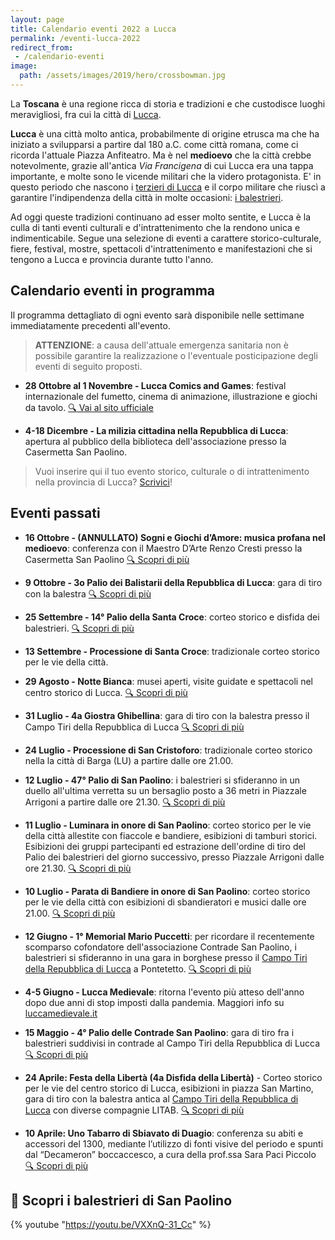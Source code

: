```yaml
---
layout: page
title: Calendario eventi 2022 a Lucca
permalink: /eventi-lucca-2022
redirect_from:
 - /calendario-eventi
image:
  path: /assets/images/2019/hero/crossbowman.jpg
---
```


La **Toscana** è una regione ricca di storia e tradizioni e che custodisce
luoghi meravigliosi, fra cui la città di [Lucca](/lucca).

**Lucca** è una città molto antica, probabilmente di origine etrusca ma che ha
iniziato a svilupparsi a partire dal 180 a.C. come città romana, come ci ricorda
l'attuale Piazza Anfiteatro. Ma è nel **medioevo** che la città crebbe
notevolmente, grazie all'antica *Via Francigena* di cui Lucca era una tappa
importante, e molte sono le vicende militari che la videro protagonista. E' in
questo periodo che nascono i [terzieri di
Lucca](https://consanpaolino.org/terzieri-lucca) e il corpo militare che riuscì
a garantire l'indipendenza della città in molte occasioni: [i
balestrieri](/lucca-balestrieri-medioevo-storia).

Ad oggi queste tradizioni continuano ad esser molto sentite, e Lucca è la culla
di tanti eventi culturali e d'intrattenimento che la rendono unica e
indimenticabile. Segue una selezione di eventi a carattere storico-culturale,
fiere, festival, mostre, spettacoli d'intrattenimento e manifestazioni che si
tengono a Lucca e provincia durante tutto l'anno.

## Calendario eventi in programma

Il programma dettagliato di ogni evento sarà disponibile nelle settimane
immediatamente precedenti all'evento.

> **ATTENZIONE**: a causa dell'attuale emergenza sanitaria non è possibile
> garantire la realizzazione o l'eventuale posticipazione degli eventi di
> seguito proposti.

* **28 Ottobre al 1 Novembre - Lucca Comics and Games**: festival internazionale
  del fumetto, cinema di animazione, illustrazione e giochi da tavolo. [:mag:
  Vai al sito ufficiale](https://www.luccacomicsandgames.com)

* **4-18 Dicembre - La milizia cittadina nella Repubblica di Lucca**: apertura
  al pubblico della biblioteca dell'associazione presso la Casermetta San
  Paolino.

> Vuoi inserire qui il tuo evento storico, culturale o di intrattenimento nella
> provincia di Lucca? [Scrivici](/contatti)!

## Eventi passati

* **16 Ottobre - (ANNULLATO) Sogni e Giochi d’Amore: musica profana nel medioevo**:
  conferenza con il Maestro D’Arte Renzo Cresti presso la Casermetta San Paolino
  [:mag: Scopri di più](/2022/conferenza-musica-profana-medioevo-cresti)

* **9 Ottobre - 3o Palio dei Balistarii della Repubblica di Lucca**: gara di
  tiro con la balestra [:mag: Scopri di più](/2022/3o-palio-balistarii)

* **25 Settembre - 14° Palio della Santa Croce**: corteo storico e disfida dei
  balestrieri. [:mag: Scopri di più](/2022/palio-santa-croce)

* **13 Settembre - Processione di Santa Croce**: tradizionale corteo storico per
  le vie della città.

* **29 Agosto - Notte Bianca**: musei aperti, visite guidate e spettacoli nel
  centro storico di Lucca. [:mag: Scopri di più](http://www.confcommerciolums.it/Items/it-IT/News/Default/la-notte-bianca-di-lucca-sabato-27-agosto-torna-dopo-due-anni-di-stop-forzato-la-grande-festa-i)

* **31 Luglio - 4a Giostra Ghibellina**: gara di tiro con la balestra presso il
  Campo Tiri della Repubblica di Lucca [:mag: Scopri di più](/2022/4a-giostra-ghibellina)

* **24 Luglio - Processione di San Cristoforo**: tradizionale corteo storico
  nella la città di Barga (LU) a partire dalle ore 21.00.

* **12 Luglio - 47° Palio di San Paolino**: i balestrieri si sfideranno in un
  duello all'ultima verretta su un bersaglio posto a 36 metri in Piazzale
  Arrigoni a partire dalle ore 21.30. [:mag: Scopri di più](/2022/giorni-san-paolino)

* **11 Luglio - Luminara in onore di San Paolino**: corteo storico per le vie
  della città allestite con fiaccole e bandiere, esibizioni di tamburi storici.
  Esibizioni dei gruppi partecipanti ed estrazione dell'ordine di tiro del Palio
  dei balestrieri del giorno successivo, presso Piazzale Arrigoni dalle ore
  21.30. [:mag: Scopri di più](/2022/giorni-san-paolino)

* **10 Luglio - Parata di Bandiere in onore di San Paolino**: corteo storico per
  le vie della città con esibizioni di sbandieratori e musici dalle ore 21.00.
  [:mag: Scopri di più](/2022/giorni-san-paolino)

* **12 Giugno - 1° Memorial Mario Puccetti**: per ricordare il recentemente
  scomparso cofondatore dell'associazione Contrade San Paolino, i balestrieri si
  sfideranno in una gara in borghese presso il [Campo Tiri della Repubblica di
  Lucca](https://goo.gl/maps/j7VtRqNSK9Eyjjmf7) a Pontetetto.
  [:mag: Scopri di più](/2022/1-memorial-mario-puccetti)

* **4-5 Giugno - Lucca Medievale**: ritorna l'evento più atteso dell'anno dopo
  due anni di stop imposti dalla pandemia. Maggiori info su
  [luccamedievale.it](https://luccamedievale.it)

* **15 Maggio - 4° Palio delle Contrade San Paolino**: gara di tiro fra i
  balestrieri suddivisi in contrade al Campo Tiri della Repubblica di Lucca
  [:mag: Scopri di più](/2022/4o-palio-contrade-san-paolino)

* **24 Aprile: Festa della Libertà (4a Disfida della Libertà)** - Corteo storico
  per le vie del centro storico di Lucca, esibizioni in piazza San Martino, gara
  di tiro con la balestra antica al [Campo Tiri della Repubblica di
  Lucca](https://goo.gl/maps/Cz3SQuVr9YE2) con diverse compagnie LITAB.
  [:mag: Scopri di più](/2022/4a-disfida-liberta)

* **10 Aprile: Uno Tabarro di Sbiavato di Duagio**: conferenza su abiti e
  accessori del 1300, mediante l’utilizzo di fonti visive del periodo e spunti
  dal “Decameron” boccaccesco, a cura della prof.ssa Sara Paci Piccolo [:mag: Scopri di più](/2022/conferenza-sara-paci-lucca-medioevo)

## 🎯 Scopri i balestrieri di San Paolino

{% youtube "https://youtu.be/VXXnQ-31_Cc" %}
